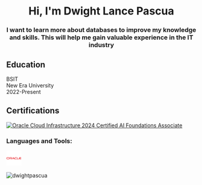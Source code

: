 <h1 align="center">Hi, I'm Dwight Lance Pascua</h1>
<h3 align="center">I want to learn more about databases to improve my knowledge and skills. This will help me gain valuable experience in the IT industry</h3>

<h2>Education</h2>
BSIT 
<br>
New Era University 
<br> 
2022-Present
<h2>Certifications</h2>

<a href="https://catalog-education.oracle.com/ords/certview/sharebadge?id=EB910E970871272D59BB2D01E316596F54A05096350FCA7D6B1C9D1CEE15CA89"
     alt="Oracle Cloud Infrastructure 2024 Data Certified Foundations Associate" style="width:300px; height:auto;">
</a>

 <a href="https://catalog-education.oracle.com/ords/certview/sharebadge?id=92BBE7F684787C714A051019928255D1F33205D37CF9CDB1F70FB4948373D603">
    <img src="https://brm-workforce.oracle.com/pdf/certview/images/OCI24AICFA.png" alt="Oracle Cloud Infrastructure 2024 Certified AI Foundations Associate" style="width:300px; height:auto;">
 </a>


<h3 align="left">Languages and Tools:</h3>
<img src="https://raw.githubusercontent.com/devicons/devicon/master/icons/oracle/oracle-original.svg" alt="oracle" width="40" height="40"/> </a> </p>

<p align="left"> <img src="https://komarev.com/ghpvc/?username=dwightpascua&label=Profile%20views&color=0e75b6&style=flat" alt="dwightpascua" /> </p>
